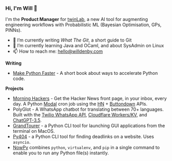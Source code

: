 ### Hi, I'm Will 👋

I'm the **Product Manager** for [twinLab](https://twinlab.ai), a new AI tool for augmenting engineering workflows with Probabilistic ML (Bayesian Optimisation, GPs, PINNs).

- 🔭 I’m currently writing *What The Git*, a short guide to Git
- 🌱 I’m currently learning Java and OCaml, and about SysAdmin on Linux
- 📫 How to reach me: [hello@willdenby.com](mailto:hello@willdenby.com)

**Writing**

- [Make Python Faster](https://makepythonfaster.com) - A short book about ways to accelerate Python code.

**Projects**

- [Morning Hackers](https://morninghackers.com) - Get the Hacker News front page, in your inbox, every day. A Python [Modal](https://modal.com/docs/reference/modal.Cron) cron job using the [HN](https://github.com/HackerNews/API) + [Buttondown](https://docs.buttondown.email/api-reference/introduction) APIs. 
- PolyGlot - A WhatsApp chatbot for translating between 70+ languages. Built with the [Twilio WhatsApp API](https://www.twilio.com/docs/whatsapp), [Cloudflare Workers/KV](https://developers.cloudflare.com/workers/), and [ChatGPT-3.5](https://platform.openai.com/docs/guides/text-generation). 
- [GrandTourer](https://pypi.org/project/GrandTourer/) - a Python CLI tool for launching GUI applications from the terminal on MacOS.
- [Py404](https://pypi.org/project/py404) - a Python CLI tool for finding deadlinks on a website. Uses ```asyncio```.
- [NowPy](https://pypi.org/project/nowpy) combines ```python```, ```virtualenv```, and ```pip``` in a single command to enable you to run any Python file(s) instantly. 
